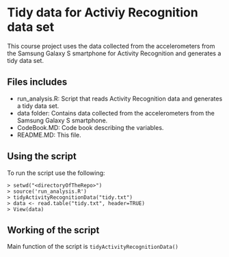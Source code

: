 Tidy data for Activiy Recognition data set
=========
This course project uses the data collected from the accelerometers from the Samsung Galaxy S smartphone for Activity Recognition and generates a tidy data set.

## Files includes
* run_analysis.R: Script that reads Activity Recognition data and generates a tidy data set.
* data folder: Contains data collected from the accelerometers from the Samsung Galaxy S smartphone.
* CodeBook.MD: Code book describing the variables.
* README.MD: This file.

## Using the script
To run the script use the following:

```
> setwd("<directoryOfTheRepo>")
> source('run_analysis.R')
> tidyActivityRecognitionData("tidy.txt")
> data <- read.table("tidy.txt", header=TRUE)
> View(data)
```

## Working of the script

Main function of the script is ```tidyActivityRecognitionData()```



